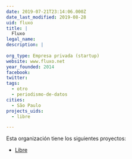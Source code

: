 ```yaml
---
date: 2019-07-21T23:14:06.000Z
date_last_modified: 2019-08-28
uid: fluxo
title: |
  Fluxo
legal_name: 
description: |
  
org_type: Empresa privada (startup)
website: www.fluxo.net
year_founded: 2014
facebook: 
twitter: 
tags:
  - otro
  - periodismo-de-datos
cities: 
  - São Paulo
projects_uids:
  - libre

---
```


Esta organización tiene los siguientes proyectos:

- [Libre](/proyectos/libre)
